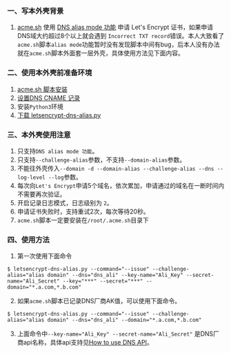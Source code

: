 ### 一、写本外壳背景
1. [acme.sh](https://github.com/Neilpang/acme.sh) 使用 [DNS alias mode 功能](https://github.com/Neilpang/acme.sh/wiki/DNS-alias-mode) 申请 Let's Encrypt 证书，如果申请DNS域大约超过8个以上就会遇到 `Incorrect TXT record`错误。本人大致看了`acme.sh`脚本`alias mode`功能暂时没有发现脚本中间有bug，后本人没有办法就在`acme.sh`脚本外面套一层外壳，具体使用方法见下面内容。

### 二、使用本外壳前准备环境
1. [acme.sh 脚本安装](https://github.com/Neilpang/acme.sh/wiki/How-to-install)
2. [设置DNS CNAME 记录](https://github.com/Neilpang/acme.sh/wiki/DNS-alias-mode)
3. 安装`Python3`环境
4. [下载 letsencrypt-dns-alias.py](https://github.com/yangpeng14/DevOps/blob/master/letsencrypt/letsencrypt-dns-alias.py)

### 三、本外壳使用注意
1. 只支持`DNS alias mode 功能`。
2. 只支持`--challenge-alias`参数，不支持`--domain-alias`参数。
3. 不能往外壳传入`--domain -d --domain-alias --challenge-alias --dns --log-level --log`参数。
4. 每次向`Let's Encrypt`申请5个域名，依次累加，申请通过的域名在一断时间内不需要再次验证。
5. 开启记录日志模式，日志级别为 `2`。
6. 申请证书失败时，支持重试2次，每次等待20秒。
7. `acme.sh`脚本一定要安装在`/root/.acme.sh`目录下

### 四、使用方法
1. 第一次使用下面命令

```
$ letsencrypt-dns-alias.py --command="--issue" --challenge-alias="alias domain" --dns="dns_ali" --key-name="Ali_Key" --secret-name="Ali_Secret" --key="***" --secret="***" --domain="*.a.com,*.b.com"
```

2. 如果`acme.sh`脚本已记录DNS厂商AK值，可以使用下面命令。

```
$ letsencrypt-dns-alias.py --command="--issue" --challenge-alias="alias domain" --dns="dns_ali" --domain="*.a.com,*.b.com"
```

3. 上面命令中`--key-name="Ali_Key" --secret-name="Ali_Secret"` 是DNS厂商api名称，具体api支持见[How to use DNS API](https://github.com/Neilpang/acme.sh/wiki/dnsapi)。